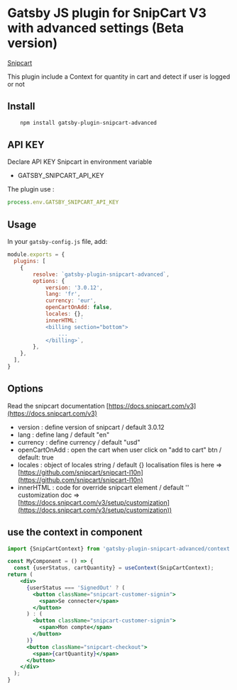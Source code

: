 # Gatsby JS plugin for SnipCart V3 with advanced settings (Beta version)

[Snipcart](https://snipcart.com/)

This plugin include a Context for quantity in cart and detect if user is logged or not

## Install

```bash
    npm install gatsby-plugin-snipcart-advanced
```

## API KEY

Declare API KEY Snipcart in environment variable
- GATSBY_SNIPCART_API_KEY

The plugin use :
```js
process.env.GATSBY_SNIPCART_API_KEY
```

## Usage

In your `gatsby-config.js` file, add:

```javascript
module.exports = {
  plugins: [
    {
        resolve: `gatsby-plugin-snipcart-advanced`,
        options: {
            version: '3.0.12',
            lang: 'fr',
            currency: 'eur',
            openCartOnAdd: false,
            locales: {},
            innerHTML: `
            <billing section="bottom">
                ...
            </billing>`,
        },
    },
  ],
}
```

## Options

Read the snipcart documentation [https://docs.snipcart.com/v3](https://docs.snipcart.com/v3)

- version : define version of snipcart / default 3.0.12
- lang : define lang / default "en"
- currency : define currency / default "usd"
- openCartOnAdd : open the cart when user click on "add to cart" btn / default: true
- locales : object of locales string / default {}
  localisation files is here => [https://github.com/snipcart/snipcart-l10n](https://github.com/snipcart/snipcart-l10n)
- innerHTML : code for override snipcart element / default ''
  customization doc => [https://docs.snipcart.com/v3/setup/customization](https://docs.snipcart.com/v3/setup/customization))


## use the context in component

```jsx
import {SnipCartContext} from 'gatsby-plugin-snipcart-advanced/context';

const MyComponent = () => {
  const {userStatus, cartQuantity} = useContext(SnipCartContext);
return (
    <div>
      {userStatus === 'SignedOut' ? (
        <button className="snipcart-customer-signin">
          <span>Se connecter</span>
        </button>
      ) : (
        <button className="snipcart-customer-signin">
          <span>Mon compte</span>
        </button>
      )}
      <button className="snipcart-checkout">
        <span>{cartQuantity}</span>
      </button>
    </div>
  );
}
```